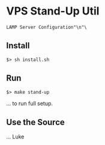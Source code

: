 # VPS Stand-Up Util

	LAMP Server Configuration"\n"\

## Install

``` shell
$> sh install.sh
```

## Run

```shell
$> make stand-up
```
... to run full setup.

## Use the Source
... Luke
